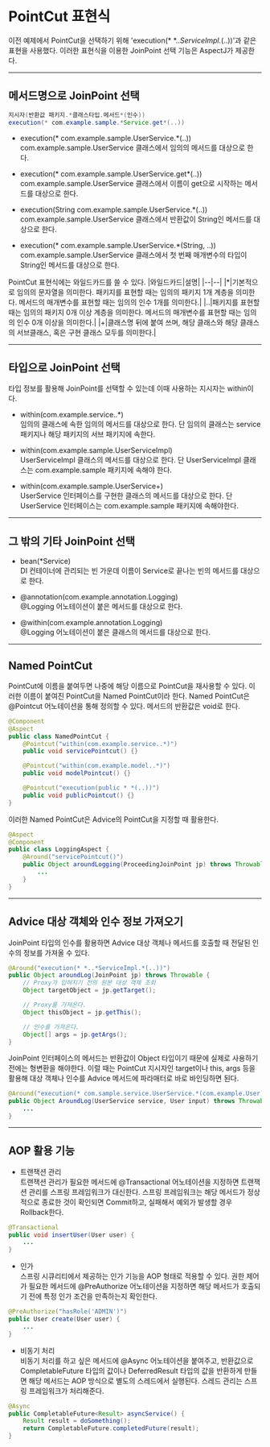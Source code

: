 # PointCut 표현식
이전 예제에서 PointCut을 선택하기 위해 'execution(* *..*ServiceImpl.*(..))'과 같은 표현을 사용했다. 이러한 표현식을 이용한 JoinPoint 선택 기능은 AspectJ가 제공한다.
___

## 메서드명으로 JoinPoint 선택
```java
지시자(반환값 패키지.*클래스타입.메서드*(인수))
execution(* com.example.sample.*Service.get*(..))
```

- execution(* com.example.sample.UserService.*(..)) </br>
com.example.sample.UserService 클래스에서 임의의 메서드를 대상으로 한다.

- execution(* com.example.sample.UserService.get*(..)) </br>
com.example.sample.UserService 클래스에서 이름이 get으로 시작하는 메서드를 대상으로 한다.

- execution(String com.example.sample.UserService.*(..)) </br>
com.example.sample.UserService 클래스에서 반환값이 String인 메서드를 대상으로 한다.

- execution(* com.example.sample.UserService.*(String, ..)) </br>
com.example.sample.UserService 클래스에서 첫 번째 매개변수의 타입이 String인 메서드를 대상으로 한다.

PointCut 표현식에는 와일드카드를 쓸 수 있다.
|와일드카드|설명|
|--|--|
|*|기본적으로 임의의 문자열을 의미한다. 패키지를 표현할 때는 임의의 패키지 1개 계층을 의미한다. 메서드의 매개변수를 표현할 때는 임의의 인수 1개를 의미한다.|
|..|패키지를 표현할 때는 임의의 패키지 0개 이상 계층을 의미한다. 메서드의 매개변수를 표현할 때는 임의의 인수 0개 이상을 의미한다.|
|+|클래스명 뒤에 붙여 쓰며, 해당 클래스와 해당 클래스의 서브클래스, 혹은 구현 클래스 모두를 의미한다.|

___

## 타입으로 JoinPoint 선택
타입 정보를 활용해 JoinPoint를 선택할 수 있는데 이때 사용하는 지시자는 within이다.

- within(com.example.service..*) </br>
임의의 클래스에 속한 임의의 메서드를 대상으로 한다. 단 임의의 클래스는 service 패키지나 해당 패키지의 서브 패키지에 속한다.

- within(com.example.sample.UserServiceImpl) </br>
UserServiceImpl 클래스의 메서드를 대상으로 한다. 단 UserServiceImpl 클래스는 com.example.sample 패키지에 속해야 한다.

- within(com.example.sample.UserService+) </br>
UserService 인터페이스를 구현한 클래스의 메서드를 대상으로 한다. 단 UserService 인터페이스는 com.example.sample 패키지에 속해야한다.

___

## 그 밖의 기타 JoinPoint 선택
- bean(*Service) </br>
DI 컨테이너에 관리되는 빈 가운데 이름이 Service로 끝나는 빈의 메서드를 대상으로 한다.

- @annotation(com.example.annotation.Logging) </br>
@Logging 어노테이션이 붙은 메서드를 대상으로 한다.

- @within(com.example.annotation.Logging) </br>
@Logging 어노테이션이 붙은 클래스의 메서드를 대상으로 한다.

___

## Named PointCut
PointCut에 이름을 붙여두면 나중에 해당 이름으로 PointCut을 재사용할 수 있다. 이러한 이름이 붙여진 PointCut을 Named PointCut이라 한다. Named PointCut은 @Pointcut 어노테이션을 통해 정의할 수 있다. 메서드의 반환값은 void로 한다.

```java
@Component
@Aspect
public class NamedPointCut {
    @Pointcut("within(com.example.service..*)")
    public void servicePointcut() {}

    @Pointcut("within(com.example.model..*)")
    public void modelPointcut() {}

    @Pointcut("execution(public * *(..))")
    public void publicPointcut() {}
}
```

이러한 Named PointCut은 Advice의 PointCut을 지정할 때 활용한다.

```java
@Aspect
@Component
public class LoggingAspect {
    @Around("servicePointcut()")
    public Object aroundLogging(ProceedingJoinPoint jp) throws Throwable {
        ...
    }
}
```

___

## Advice 대상 객체와 인수 정보 가져오기
JoinPoint 타입의 인수를 활용하면 Advice 대상 객체나 메서드를 호출할 때 전달된 인수의 정보를 가져올 수 있다.

```java
@Around("execution(* *..*ServiceImpl.*(..))")
public Object aroundLog(JoinPoint jp) throws Throwable {
    // Proxy가 입혀지기 전의 원본 대상 객체 조회
    Object targetObject = jp.getTarget();

    // Proxy를 가져온다.
    Object thisObject = jp.getThis();

    // 인수를 가져온다.
    Object[] args = jp.getArgs();
}
```

JoinPoint 인터페이스의 메서드는 반환값이 Object 타입이기 때문에 실제로 사용하기 전에는 형변환을 해야한다. 이럴 때는 PointCut 지시자인 target이나 this, args 등을 활용해 대상 객체나 인수를 Advice 메서드에 파라매터로 바로 바인딩하면 된다.

```java
@Around("execution(* com.sample.service.UserService.*(com.example.User)) && target(service) && args(input)")
public Object AroundLog(UserService service, User input) throws Throwable {
    ...
}
```
___

## AOP 활용 기능
- 트랜잭션 관리 </br>
트랜잭션 관리가 필요한 메서드에 @Transactional 어노테이션을 지정하면 트랜잭션 관리를 스프링 프레임워크가 대신한다. 스프링 프레임워크는 해당 메서드가 정상적으로 종료한 것이 확인되면 Commit하고, 실패해서 예외가 발생할 경우 Rollback한다.

```java
@Transactional
public void insertUser(User user) {
    ...
}
```

- 인가 </br>
스프링 시큐리티에서 제공하는 인가 기능을 AOP 형태로 적용할 수 있다. 권한 제어가 필요한 메서드에 @PreAuthorize 어노테이션을 지정하면 해당 메서드가 호출되기 전에 특정 인가 조건을 만족하는지 확인한다.

```java
@PreAuthorize("hasRole('ADMIN')")
public User create(User user) {
    ...
}
```

- 비동기 처리 </br>
비동기 처리를 하고 싶은 메서드에 @Async 어노테이션을 붙여주고, 반환값으로 CompletableFuture 타입의 값이나 DeferredResult 타입의 값을 반환하게 만들면 해당 메서드는 AOP 방식으로 별도의 스레드에서 실행된다. 스레드 관리는 스프링 프레임워크가 처리해준다.

```java
@Async
public CompletableFuture<Result> asyncService() {
    Result result = doSomething();
    return CompletableFuture.completedFuture(result);
}
```